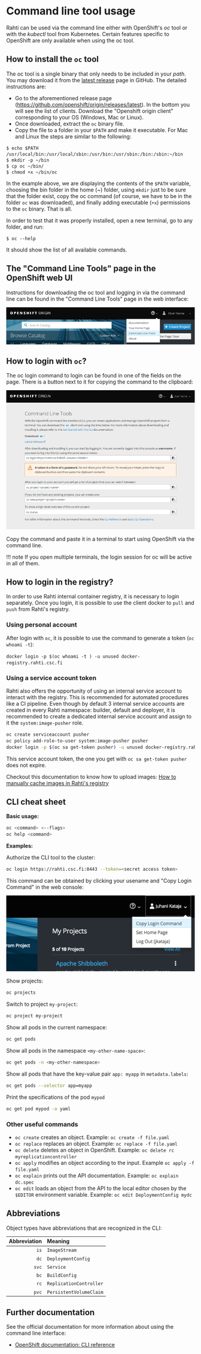 # Command line tool usage

Rahti can be used via the command line either with OpenShift's _oc_ tool
or with the _kubectl_ tool from Kubernetes. Certain features specific to OpenShift
are only available when using the oc tool.

## How to install the `oc` tool

The oc tool is a single binary that only needs to be included in your _path_. You may download it from the [latest release](https://github.com/openshift/origin/releases/latest) page in GitHub. The detailed instructions are:

* Go to the aforementioned release page (<https://github.com/openshift/origin/releases/latest>). In the bottom you will see the list of clients. Download the "Openshift origin client" corresponding to your OS (Windows, Mac or Linux).
* Once downloaded, extract the `oc` binary file.
* Copy the file to a folder in your `$PATH` and make it executable. For Mac and Linux the steps are similar to the following:

```
$ echo $PATH
/usr/local/bin:/usr/local/sbin:/usr/bin:/usr/sbin:/bin:/sbin:~/bin
$ mkdir -p ~/bin
$ cp oc ~/bin/
$ chmod +x ~/bin/oc
```

In the example above, we are displaying the contents of the `$PATH` variable, choosing the bin folder in the home (~) folder, using `mkdir` just to be sure that the folder exist, copy the oc command (of course, we have to be in the folder `oc` was downloaded), and finally adding executable (`+x`) permissions to the `oc` binary. That is all.

In order to test that it was properly installed, open a new terminal, go to any folder, and run:

```
$ oc --help
```

It should show the list of all available commands.

## The "Command Line Tools" page in the OpenShift web UI

Instructions for downloading the oc tool and logging in via the command line
can be found in the "Command Line Tools" page in the web interface:

![Command line tools](../../img/cli_help_menu_3.7.png)

## How to login with `oc`?

The oc login command to login can be found in one of the fields on the page. There is a
button next to it for copying the command to the clipboard:

![OpenShift Command Line Tools page](../../img/openshift_cli_dialog_3.7.png)

Copy the command and paste it in a terminal to start using OpenShift via the
command line.

!!! note
    If you open multiple terminals, the login session for oc will be active in
    all of them.

## How to login in the registry?

In order to use Rahti internal container registry, it is necessary to login separately. Once you login, it is possible to use the client docker to `pull` and `push` from Rahti's registry.

### Using personal account

After login with `oc`, it is possible to use the command to generate a token (`oc whoami -t`):

`docker login -p $(oc whoami -t ) -u unused docker-registry.rahti.csc.fi`

### Using a service account token

Rahti also offers the opportunity of using an internal service account to interact with the registry. This is recommended for automated procedures like a CI pipeline. Even though by default 3 internal service accounts are created in every Rahti namespace: builder, default and deployer, it is recommended to create a dedicated internal service account and assign to it the `system:image-pusher` role.

```sh
oc create serviceaccount pusher
oc policy add-role-to-user system:image-pusher pusher
docker login -p $(oc sa get-token pusher) -u unused docker-registry.rahti.csc.fi
```

This service account token, the one you get with `oc sa get-token pusher` does not expire.

Checkout this documentation to know how to upload images: [How to manually cache images in Rahti's registry](../tutorials/docker_hub_manual_caching.md)

## CLI cheat sheet

**Basic usage:**

```bash
oc <command> <--flags>
oc help <command>
```

**Examples:**

Authorize the CLI tool to the cluster:

```bash
oc login https://rahti.csc.fi:8443 --token=<secret access token>
```

This command can be obtained by clicking your usename and "Copy Login Command"
in the web console:

![copy login](../../img/copy-login.png)

Show projects:

```bash
oc projects
```

Switch to project `my-project`:

```bash
oc project my-project
```

Show all pods in the current namespace:

```bash
oc get pods
```

Show all pods in the namespace `<my-other-name-space>`:

```bash
oc get pods -n <my-other-namespace>
```

Show all pods that have the key-value pair `app: myapp` in `metadata.labels`:

```bash
oc get pods --selector app=myapp
```

Print the specifications of the pod `mypod`

```bash
oc get pod mypod -o yaml
```

### Other useful commands

* `oc create` creates an object. Example: `oc create -f file.yaml`
* `oc replace` replaces an object. Example: `oc replace -f file.yaml`
* `oc delete` deletes an object in OpenShift. Example: `oc delete rc
  myreplicationcontroller`
* `oc apply` modifies an object according to the input. Example `oc apply -f
  file.yaml`
* `oc explain` prints out the API documentation. Example: `oc explain dc.spec`
* `oc edit` loads an object from the API to the local editor chosen by the `$EDITOR`
  environment variable. Example: `oc edit DeploymentConfig mydc`

## Abbreviations

Object types have abbreviations that are recognized in the CLI:

|Abbreviation |Meaning|
|-----:|:-------|
|`is`|`ImageStream`|
|`dc`|`DeploymentConfig`|
|`svc`|`Service`|
|`bc`|`BuildConfig`|
|`rc`|`ReplicationController`|
|`pvc`|`PersistentVolumeClaim`|

## Further documentation

See the official documentation for more information about using the command line
interface:

* [OpenShift documentation: CLI reference](https://docs.okd.io/3.11/cli_reference/index.html)
